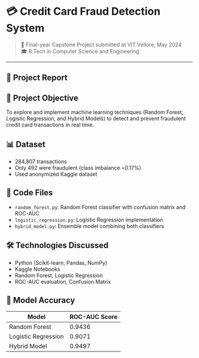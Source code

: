 # 💳 Credit Card Fraud Detection System

> 📘 Final-year Capstone Project submitted at VIT Vellore, May 2024  
> 🎓 B.Tech in Computer Science and Engineering  

---

## 📄 Project Report

## 🧠 Project Objective

To explore and implement machine learning techniques (Random Forest, Logistic Regression, and Hybrid Models) to detect and prevent fraudulent credit card transactions in real time.

## 📊 Dataset

- 284,807 transactions
- Only 492 were fraudulent (class imbalance ~0.17%)
- Used anonymized Kaggle dataset

## 📂 Code Files

- `random_forest.py`: Random Forest classifier with confusion matrix and ROC-AUC
- `logistic_regression.py`: Logistic Regression implementation
- `hybrid_model.py`: Ensemble model combining both classifiers


## 🛠️ Technologies Discussed

- Python (Scikit-learn, Pandas, NumPy)
- Kaggle Notebooks
- Random Forest, Logistic Regression
- ROC-AUC evaluation, Confusion Matrix

## 🧪 Model Accuracy

| Model              | ROC-AUC Score |
|-------------------|---------------|
| Random Forest      | 0.9436        |
| Logistic Regression| 0.9071        |
| Hybrid Model       | 0.9497        |

